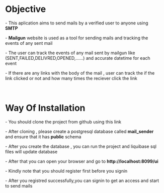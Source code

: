 <h1>Objective</h1>
<p>- This aplication aims to send mails by a verified user to anyone using <strong>SMTP</strong></p>
<p>- <strong>Mailgun</strong> website is used as a tool for sending mails and tracking the events of any sent mail</p>
<p>- The user can track the events of any mail sent by mailgun like (SENT,FAILED,DELIVRED,OPENED,......) and accurate datetime for each event</p>
<p>- If there are any links with the body of the mail , user can track the if the link clicked or not and how many times the reciever click the link</p>
<br/>
<h1>Way Of Installation</h1>
<p>- You should clone the project from github using this link <strong></strong></p>
<p>- After cloning , please create a postgresql database called <strong>mail_sender</strong> and ensure that it has <strong>public</strong> schema</p>
<p>- After you create the database , you can run the project and liquibase sql files will update database </p>
<p>- After that you can open your browser and go to <strong>http://localhost:8099/ui</strong></p>
<p>- Kindly note that you should register first before you signin</p>
<p>- After you registred successfully,you can signin to get an access and start to send mails</p>
